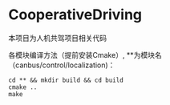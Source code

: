 # CooperativeDriving
本项目为人机共驾项目相关代码

各模块编译方法（提前安装Cmake）, **为模块名（canbus/control/localization)：
```
cd ** && mkdir build && cd build
cmake ..
make
```
